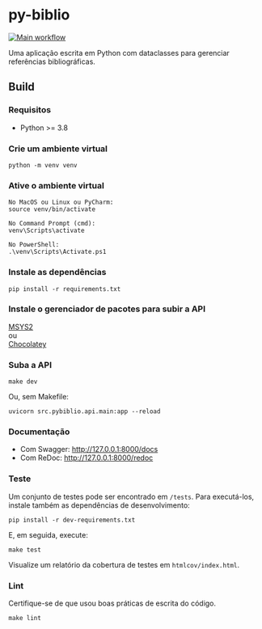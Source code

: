 # py-biblio

[![Main workflow](https://github.com/paulovitorweb/py-biblio/workflows/Main%20workflow/badge.svg)](https://github.com/paulovitorweb/py-biblio/actions/workflows/main.yml)

Uma aplicação escrita em Python com dataclasses para gerenciar referências bibliográficas.

## Build

### Requisitos

- Python >= 3.8

### Crie um ambiente virtual 

```
python -m venv venv
```

### Ative o ambiente virtual

```
No MacOS ou Linux ou PyCharm:
source venv/bin/activate

No Command Prompt (cmd):
venv\Scripts\activate

No PowerShell:
.\venv\Scripts\Activate.ps1
```

### Instale as dependências

```
pip install -r requirements.txt
```

### Instale o gerenciador de pacotes para subir a API

[MSYS2](https://www.msys2.org/)  
ou  
[Chocolatey](https://chocolatey.org/)

### Suba a API

```
make dev
```

Ou, sem Makefile:

```
uvicorn src.pybiblio.api.main:app --reload
```

### Documentação

- Com Swagger: http://127.0.0.1:8000/docs
- Com ReDoc: http://127.0.0.1:8000/redoc

### Teste

Um conjunto de testes pode ser encontrado em `/tests`. Para executá-los, instale também as dependências de desenvolvimento:

```
pip install -r dev-requirements.txt
```

E, em seguida, execute:

```
make test
```

Visualize um relatório da cobertura de testes em `htmlcov/index.html`.

### Lint

Certifique-se de que usou boas práticas de escrita do código.

```
make lint
```
